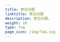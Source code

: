 ```yaml
---
title: 常见问题
linktitle: 常见问题
description: 常见问题。
weight: 10
type: faq
page_icon: /img/faq.svg
---
```

